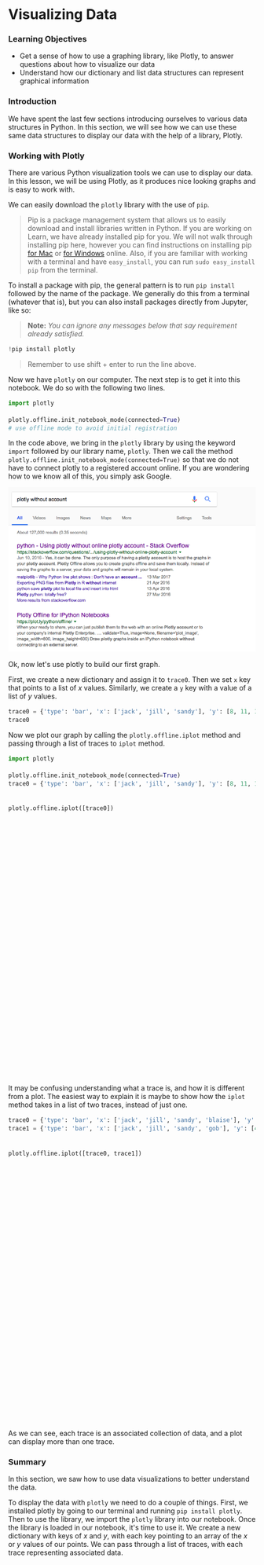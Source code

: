 
# Visualizing Data

### Learning Objectives

* Get a sense of how to use a graphing library, like Plotly, to answer questions about how to visualize our data
* Understand how our dictionary and list data structures can represent graphical information

### Introduction

We have spent the last few sections introducing ourselves to various data structures in Python.  In this section, we will see how we can use these same data structures to display our data with the help of a library, Plotly.

### Working with Plotly

There are various Python visualization tools we can use to display our data. In this lesson, we will be using Plotly, as it produces nice looking graphs and is easy to work with.  

We can easily download the `plotly` library with the use of `pip`.  

> Pip is a package management system that allows us to easily download and install libraries written in Python.  If you are working on Learn, we have already installed pip for you.  We will not walk through installing pip here, however you can find instructions on installing pip [for Mac](http://softwaretester.info/install-and-upgrade-pip-on-mac-os-x/) or [for Windows](https://www.youtube.com/results?search_query=instally+pip+windows) online.  Also, if you are familiar with working with a terminal and have `easy_install`, you can run `sudo easy_install pip` from the terminal.

To install a package with pip, the general pattern is to run `pip install` followed by the name of the package.  We generally do this from a terminal (whatever that is), but you can also install packages directly from Jupyter, like so:

>**Note:** *You can ignore any messages below that say requirement already satisfied.*


```python
!pip install plotly
```

> Remember to use shift + enter to run the line above.

Now we have `plotly` on our computer.  The next step is to get it into this notebook.  We do so with the following two lines.


```python
import plotly

plotly.offline.init_notebook_mode(connected=True)
# use offline mode to avoid initial registration
```


<script>requirejs.config({paths: { 'plotly': ['https://cdn.plot.ly/plotly-latest.min']},});if(!window.Plotly) {{require(['plotly'],function(plotly) {window.Plotly=plotly;});}}</script>


In the code above, we bring in the `plotly` library by using the keyword `import` followed by our library name, `plotly`.  Then we call the method `plotly.offline.init_notebook_mode(connected=True)` so that we do not have to connect plotly to a registered account online.  If you are wondering how to we know all of this, you simply ask Google.

![](./plotly-no-account.png)

Ok, now let's use plotly to build our first graph.

First, we create a new dictionary and assign it to `trace0`. Then we set `x` key that points to a list of $x$ values.  Similarly, we create a `y` key with a value of a list of $y$ values.  


```python
trace0 = {'type': 'bar', 'x': ['jack', 'jill', 'sandy'], 'y': [8, 11, 10]}
trace0
```

Now we plot our graph by calling the `plotly.offline.iplot` method and passing through a list of traces to `iplot` method.


```python
import plotly

plotly.offline.init_notebook_mode(connected=True)
trace0 = {'type': 'bar', 'x': ['jack', 'jill', 'sandy'], 'y': [8, 11, 10]}


plotly.offline.iplot([trace0])
```


<script>requirejs.config({paths: { 'plotly': ['https://cdn.plot.ly/plotly-latest.min']},});if(!window.Plotly) {{require(['plotly'],function(plotly) {window.Plotly=plotly;});}}</script>



<div id="ae2b19bc-c7f7-465c-8a73-ee614ba601fb" style="height: 525px; width: 100%;" class="plotly-graph-div"></div><script type="text/javascript">require(["plotly"], function(Plotly) { window.PLOTLYENV=window.PLOTLYENV || {};window.PLOTLYENV.BASE_URL="https://plot.ly";Plotly.newPlot("ae2b19bc-c7f7-465c-8a73-ee614ba601fb", [{"type": "bar", "x": ["jack", "jill", "sandy"], "y": [8, 11, 10]}], {}, {"showLink": true, "linkText": "Export to plot.ly"})});</script>


It may be confusing understanding what a trace is, and how it is different from a plot. The easiest way to explain it is maybe to show how the `iplot` method takes in a list of two traces, instead of just one.


```python
trace0 = {'type': 'bar', 'x': ['jack', 'jill', 'sandy', 'blaise'], 'y': [8, 11, 8, 13, 6, 4]}
trace1 = {'type': 'bar', 'x': ['jack', 'jill', 'sandy', 'gob'], 'y': [4, 12, 3, 14, 8, 1]}


plotly.offline.iplot([trace0, trace1])
```


<div id="7606a8a6-d17e-454f-b5e2-b1f326d55f63" style="height: 525px; width: 100%;" class="plotly-graph-div"></div><script type="text/javascript">require(["plotly"], function(Plotly) { window.PLOTLYENV=window.PLOTLYENV || {};window.PLOTLYENV.BASE_URL="https://plot.ly";Plotly.newPlot("7606a8a6-d17e-454f-b5e2-b1f326d55f63", [{"type": "bar", "x": ["jack", "jill", "sandy", "blaise"], "y": [8, 11, 8, 13, 6, 4]}, {"type": "bar", "x": ["jack", "jill", "sandy", "gob"], "y": [4, 12, 3, 14, 8, 1]}], {}, {"showLink": true, "linkText": "Export to plot.ly"})});</script>


As we can see, each trace is an associated collection of data, and a plot can display more than one trace.

### Summary

In this section, we saw how to use data visualizations to better understand the data.

To display the data with `plotly` we need to do a couple of things.  First, we installed plotly by going to our terminal and running `pip install plotly`.  Then to use the library, we import the `plotly` library into our notebook.  Once the library is loaded in our notebook, it's time to use it.  We create a new dictionary with keys of $x$ and $y$, with each key pointing to an array of the $x$ or $y$ values of our points.  We can pass through a list of traces, with each trace representing associated data.
